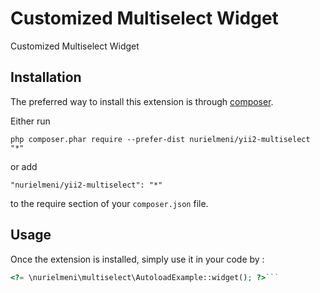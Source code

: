 Customized Multiselect Widget
=============================
Customized Multiselect Widget

Installation
------------

The preferred way to install this extension is through [composer](http://getcomposer.org/download/).

Either run

```
php composer.phar require --prefer-dist nurielmeni/yii2-multiselect "*"
```

or add

```
"nurielmeni/yii2-multiselect": "*"
```

to the require section of your `composer.json` file.


Usage
-----

Once the extension is installed, simply use it in your code by  :

```php
<?= \nurielmeni\multiselect\AutoloadExample::widget(); ?>```